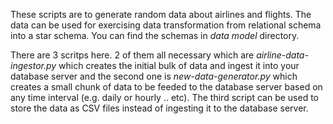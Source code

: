These scripts are to generate random data about airlines and flights. The data can be used for exercising data transformation from relational schema into a star schema. You can find the schemas in *data model* directory. 

There are 3 scritps here. 2 of them all necessary which are *airline-data-ingestor.py* which creates the initial bulk of data and ingest it into your database server and the second one is *new-data-generator.py* which creates a small chunk of data to be feeded to the database server based on any time interval (e.g. daily or hourly .. etc). The third script can be used to store the data as CSV files instead of ingesting it to the database server. 